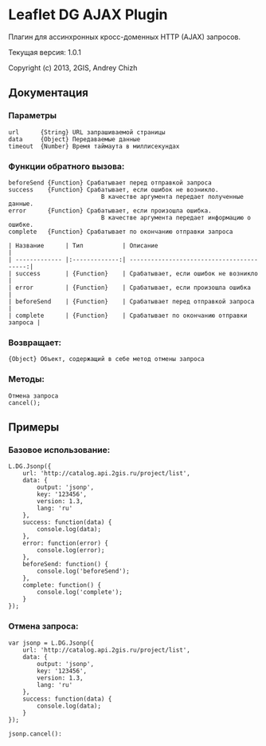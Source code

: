 # Leaflet DG AJAX Plugin

Плагин для ассинхронных кросс-доменных HTTP (AJAX) запросов.

Текущая версия: 1.0.1

Copyright (c) 2013, 2GIS, Andrey Chizh

## Документация
### Параметры

    url      {String} URL запрашиваемой страницы
    data     {Object} Передаваемые данные
    timeout  {Number} Время таймаута в миллисекундах

### Функции обратного вызова:

    beforeSend {Function} Срабатывает перед отправкой запроса
    success    {Function} Срабатывает, если ошибок не возникло.
                              В качестве аргумента передает полученные данные.
    error      {Function} Срабатывает, если произошла ошибка.
                              В качестве аргумента передает информацию о ошибке.
    complete   {Function} Срабатывает по окончанию отправки запроса

    | Название      | Тип           | Описание                                  |
    | ------------- |:-------------:| -----------------------------------------:|
    | success       | {Function}    | Срабатывает, если ошибок не возникло      |
    | error         | {Function}    | Срабатывает, если произошла ошибка        |
    | beforeSend    | {Function}    | Срабатывает перед отправкой запроса       |
    | complete      | {Function}    | Срабатывает по окончанию отправки запроса |

### Возвращает:

    {Object} Объект, содержащий в себе метод отмены запроса

### Методы:

    Отмена запроса
    cancel();

## Примеры
### Базовое использование:

    L.DG.Jsonp({
        url: 'http://catalog.api.2gis.ru/project/list',
        data: {
            output: 'jsonp',
            key: '123456',
            version: 1.3,
            lang: 'ru'
        },
        success: function(data) {
            console.log(data);
        },
        error: function(error) {
            console.log(error);
        },
        beforeSend: function() {
            console.log('beforeSend');
        },
        complete: function() {
            console.log('complete');
        }
    });

### Отмена запроса:

    var jsonp = L.DG.Jsonp({
        url: 'http://catalog.api.2gis.ru/project/list',
        data: {
            output: 'jsonp',
            key: '123456',
            version: 1.3,
            lang: 'ru'
        },
        success: function(data) {
            console.log(data);
        }
    });

    jsonp.cancel():
